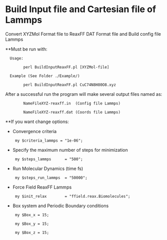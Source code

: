 # Build Input file and Cartesian file of Lammps

Convert XYZMol Format file  to ReaxFF DAT Format file and Build config file Lammps 

**Must be run with:

      Usage:
          
            perl BuildInputReaxFF.pl [XYZMol-file]
    
      Example (See Folder ./Example/)
          
            perl BuildInputReaxFF.pl CuC74N8H80O8.xyz
    

After a successful run the program will make several output files named as:

            NameFileXYZ-reaxff.in  (Config file Lammps)
            
            NameFileXYZ-reaxff.dat (Coords file Lammps)
            
**If you want change options:

* Convergence criteria

       my $criteria_lammps = "1e-06";

* Specify the maximum number of steps for minimization 
 
       my $steps_lammps      = "500";

* Run Molecular Dynamics (time fs)

       my $steps_run_lammps  = "50000";

* Force Field ReaxFF Lammps

       my $init_relax        = "ffield.reax.Biomolecules";

* Box system and Periodic Boundary conditions

       my $Box_x = 15;

       my $Box_y = 15;

       my $Box_z = 15;
